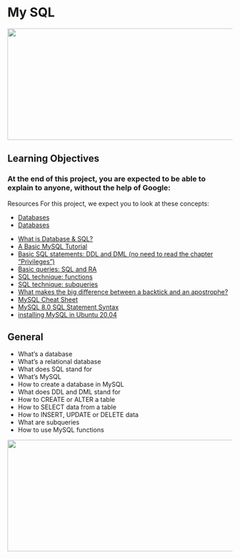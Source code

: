 # My SQL
<img src="https://s3.amazonaws.com/intranet-projects-files/holbertonschool-higher-level_programming+/272/rtcwz.jpg" width="1700" height="250">

## Learning Objectives
### At the end of this project, you are expected to be able to explain to anyone, without the help of Google:

Resources
For this project, we expect you to look at these concepts:

* [Databases](https://intranet.alxswe.com/concepts/37)
* [Databases](https://intranet.alxswe.com/concepts/556)

+ [What is Database & SQL?](https://www.youtube.com/watch?v=FR4QIeZaPeM)
+ [A Basic MySQL Tutorial](https://www.digitalocean.com/community/tutorials/how-to-install-mysql-on-ubuntu-20-04)
+ [Basic SQL statements: DDL and DML (no need to read the chapter “Privileges”)](https://web.csulb.edu/colleges/coe/cecs/dbdesign/dbdesign.php?page=sql/ddldml.php)
+ [Basic queries: SQL and RA](https://web.csulb.edu/colleges/coe/cecs/dbdesign/dbdesign.php?page=sql/queries.php)
+ [SQL technique: functions](https://web.csulb.edu/colleges/coe/cecs/dbdesign/dbdesign.php?page=sql/functions.php)
+ [SQL technique: subqueries](https://web.csulb.edu/colleges/coe/cecs/dbdesign/dbdesign.php?page=sql/subqueries.php)
+ [What makes the big difference between a backtick and an apostrophe?](https://stackoverflow.com/questions/29402361/what-makes-the-big-difference-between-a-backtick-and-an-apostrophe/29402458)
+ [MySQL Cheat Sheet](https://intellipaat.com/mediaFiles/2019/02/SQL-Commands-Cheat-Sheet.pdf?US)
+ [MySQL 8.0 SQL Statement Syntax](https://dev.mysql.com/doc/refman/8.0/en/sql-statements.html)
+ [installing MySQL in Ubuntu 20.04](https://phoenixnap.com/kb/install-mysql-ubuntu-20-04)

## General
- What’s a database
- What’s a relational database
- What does SQL stand for
- What’s MySQL
- How to create a database in MySQL
- What does DDL and DML stand for
- How to CREATE or ALTER a table
- How to SELECT data from a table
- How to INSERT, UPDATE or DELETE data
- What are subqueries
- How to use MySQL functions

<img src="https://www.learncomputerscienceonline.com/wp-content/uploads/2019/08/MySQL-Relational-Database-Management-System.jpg" width="1500" height="250">